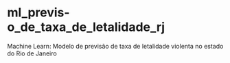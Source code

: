# ml_previs-o_de_taxa_de_letalidade_rj
Machine Learn: Modelo de previsão de taxa de letalidade violenta no estado do Rio de Janeiro
